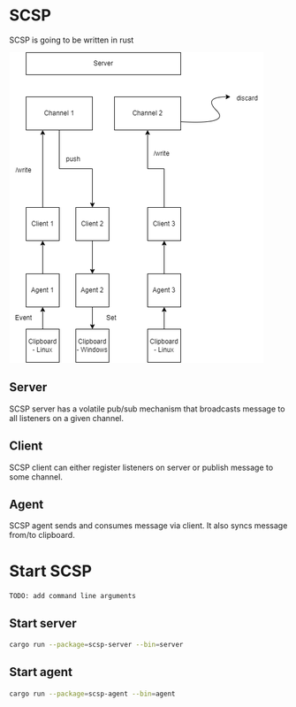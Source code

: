 # SCSP
SCSP is going to be written in rust

![](./arch.png)

## Server
SCSP server has a volatile pub/sub mechanism that broadcasts message to all listeners on a given channel.

## Client
SCSP client can either register listeners on server or publish message to some channel.

## Agent
SCSP agent sends and consumes message via client. It also syncs message from/to clipboard. 

# Start SCSP

`TODO: add command line arguments`

## Start server
```bash
cargo run --package=scsp-server --bin=server
```

## Start agent

```bash
cargo run --package=scsp-agent --bin=agent
```